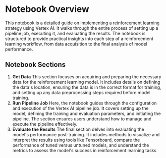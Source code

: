 # Notebook Overview

This notebook is a detailed guide on implementing a reinforcement learning strategy using Vertex AI. It walks through the entire process of setting up a pipeline job, executing it, and evaluating the results. The notebook is structured to provide practical insights into each step of a reinforcement learning workflow, from data acquisition to the final analysis of model performance.

## Notebook Sections
1. **Get Data**
   This section focuses on acquiring and preparing the necessary data for the reinforcement learning model. It includes details on defining the data's location, ensuring the data is in the correct format for training, and setting up any data preprocessing steps required before model training.
2. **Run Pipeline Job**
   Here, the notebook guides through the configuration and execution of the Vertex AI pipeline job. It covers setting up the model, defining the training and evaluation parameters, and initiating the pipeline. The section ensures users understand how to manage and execute the pipeline effectively.
3. **Evaluate the Results**
   The final section delves into evaluating the model's performance post-training. It includes methods to visualize and interpret the results using tools like Tensorboard, compare the performance of tuned versus untuned models, and understand the metrics to assess the model's success in reinforcement learning tasks.
